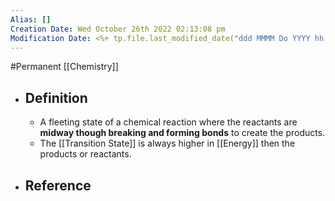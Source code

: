 ```yaml
---
Alias: []
Creation Date: Wed October 26th 2022 02:13:08 pm 
Modification Date: <%+ tp.file.last_modified_date("ddd MMMM Do YYYY hh:mm:ss a") %>
---
```

#Permanent [[Chemistry]]

- ## Definition
	- A fleeting state of a chemical reaction where the reactants are **midway though breaking and forming bonds** to create the products.
	- The [[Transition State]] is always higher in [[Energy]] then the products or reactants.
- ## Reference